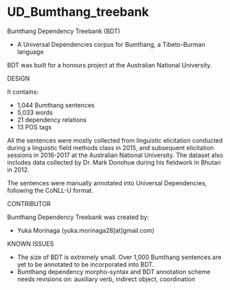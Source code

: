 # UD_Bumthang_treebank
Bumthang Dependency Treebank (BDT)
- A Universal Dependencies corpus for Bumthang, a Tibeto-Burman language

BDT was built for a honours project at the Australian National University.

DESIGN

It contains: 
- 1,044 Bumthang sentences 
- 5,033 words
- 21 dependency relations
- 13 POS tags

All the sentences were mostly collected from linguistic elicitation conducted during a linguistic field methods class in 2015, and subsequent elicitation sessions in 2016-2017 at the Australian National University. The dataset also includes data collected by Dr. Mark Donohue during his fieldwork in Bhutan in 2012.

The sentences were manually annotated into Universal Dependencies, following the CoNLL-U format.

CONTRIBUTOR

Bumthang Dependency Treebank was created by:
- Yuka Morinaga (yuka.morinaga28[at]gmail.com)

KNOWN ISSUES
- The size of BDT is extremely small. Over 1,000 Bumthang sentences are yet to be annotated to be incorporated into BDT.
- Bumthang dependency morpho-syntax and BDT annotation scheme needs revisions on: auxiliary verb, indirect object, coordination 
